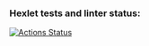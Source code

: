 ### Hexlet tests and linter status:
[![Actions Status](https://github.com/kirill-medved/frontend-project-lvl4/workflows/hexlet-check/badge.svg)](https://github.com/kirill-medved/frontend-project-lvl4/actions)